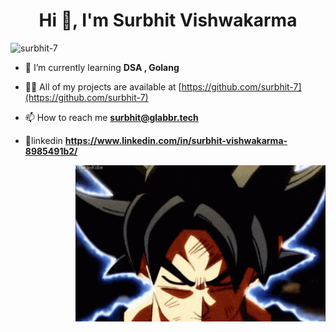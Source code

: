 <h1 align="center">Hi 👋, I'm Surbhit Vishwakarma</h1>

<p align="left"> <img src="https://komarev.com/ghpvc/?username=surbhit-7&label=Profile%20views&color=0e75b6&style=flat" alt="surbhit-7" /> </p>

- 🌱 I’m currently learning **DSA , Golang**

- 👨‍💻 All of my projects are available at [https://github.com/surbhit-7](https://github.com/surbhit-7)

- 📫 How to reach me **surbhit@glabbr.tech**

-  👋linkedin **https://www.linkedin.com/in/surbhit-vishwakarma-8985491b2/**
<p><img align="right" alt="GIF" src="https://github.com/surbhit-7/surbhit-7/blob/main/goku-icegif-1.gif" width="400" height="250" /></p>


